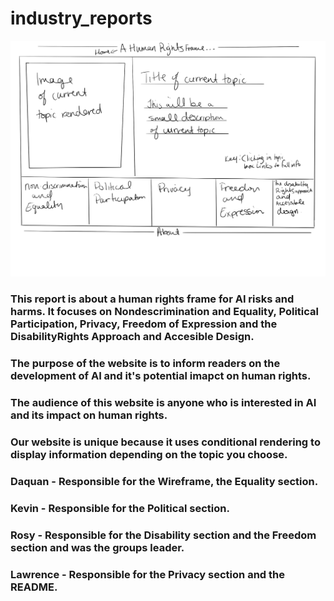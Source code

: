 # industry_reports

![wireframe](./industry-reports/wireframe/D&S-WIREFRAME-HOME.jpg)

### This report is about a human rights frame for AI risks and harms. It focuses on Nondescrimination and Equality, Political Participation, Privacy, Freedom of Expression and the DisabilityRights Approach and Accesible Design.

### The purpose of the website is to inform readers on the development of AI and it's potential imapct on human rights.

### The audience of this website is anyone who is interested in AI and its impact on human rights.

### Our website is unique because it uses conditional rendering to display information depending on the topic you choose.

### Daquan - Responsible for the Wireframe, the Equality section.
### Kevin - Responsible for the Political section.
### Rosy - Responsible for the Disability section and the Freedom section and was the groups leader.
### Lawrence - Responsible for the Privacy section and the README.